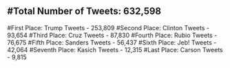 #Total Number of Tweets: 632,598 
---
#First Place: Trump Tweets - 253,809
#Second Place: Clinton Tweets - 93,654
#Third Place: Cruz Tweets - 87,830
#Fourth Place: Rubio Tweets - 76,675
#Fifth Place: Sanders Tweets - 56,437
#Sixth Place: Jeb! Tweets - 42,064
#Seventh Place: Kasich Tweets - 12,315
#Last Place: Carson Tweets - 9,815
